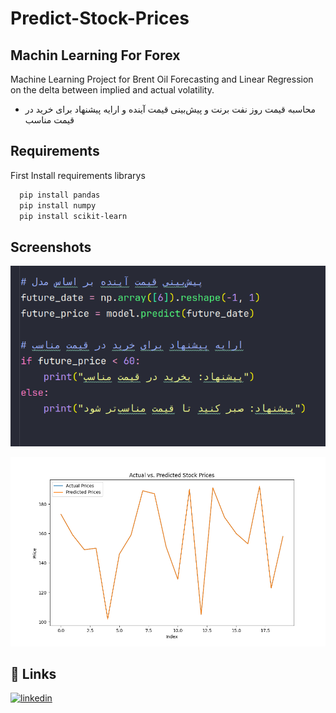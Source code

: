 # Predict-Stock-Prices
## Machin Learning For Forex

Machine Learning Project for Brent Oil Forecasting and Linear Regression on the delta between implied and actual volatility.
- محاسبه قیمت روز نفت برنت و پیش‌بینی قیمت آینده و ارایه پیشنهاد برای خرید در قیمت مناسب

## Requirements

 First Install requirements librarys

```bash
  pip install pandas
  pip install numpy
  pip install scikit-learn
```
    
## Screenshots

![App Screenshot](https://github.com/saeidsaadatigero/Predict-Stock-Prices/blob/main/Screenshot%20from%202024-04-25%2023-01-56.png?raw=true)


![App Screenshot](https://github.com/saeidsaadatigero/Predict-Stock-Prices/blob/main/stock_price_plot.png?raw=true)


## 🔗 Links
[![linkedin](https://img.shields.io/badge/linkedin-0A66C2?style=for-the-badge&logo=linkedin&logoColor=white)](https://www.linkedin.com/in/saeid-saadatigero/)

